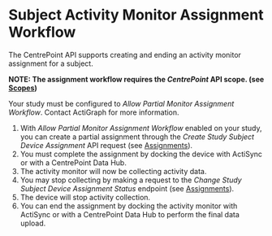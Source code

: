 # Subject Activity Monitor Assignment Workflow

The CentrePoint API supports creating and ending an activity monitor assignment for a subject.

**NOTE: The assignment workflow requires the *CentrePoint* API scope. (see [Scopes](scopes.md))**

Your study must be configured to *Allow Partial Monitor Assignment Workflow*. Contact ActiGraph for more information.

1. With *Allow Partial Monitor Assignment Workflow* enabled on your study, you can create a partial assignment through the *Create Study Subject Device Assignment* API request (see [Assignments](assignments.md)).
1. You must complete the assignment by docking the device with ActiSync or with a CentrePoint Data Hub.
1. The activity monitor will now be collecting activity data.
1. You may stop collecting by making a request to the *Change Study Subject Device Assignment Status* endpoint  (see [Assignments](assignments.md)).
1. The device will stop activity collection.
1. You can end the assignment by docking the activity monitor with ActiSync or with a CentrePoint Data Hub to perform the final data upload.
